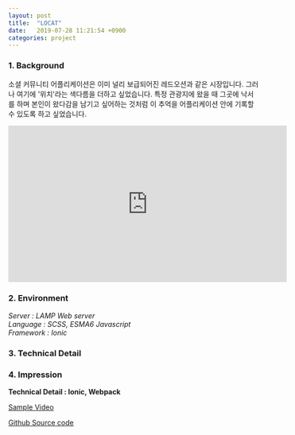 ```yaml
---
layout: post
title:  "LOCAT"
date:   2019-07-28 11:21:54 +0900
categories: project
---
```


### 1. Background
소셜 커뮤니티 어플리케이션은 이미 널리 보급되어진 레드오션과 같은 시장입니다. 그러나 여기에 '위치'라는 색다름을 더하고 싶었습니다. 특정 관광지에 왔을 때 그곳에 낙서를 하며 본인이 왔다감을 남기고 싶어하는 것처럼 이 추억을 어플리케이션 안에 기록할 수 있도록 하고 싶었습니다.

<iframe width="560" height="315" src="https://www.youtube.com/embed/FIFjP7E9cws" frameborder="0" allow="accelerometer; autoplay; encrypted-media; gyroscope; picture-in-picture" allowfullscreen></iframe>

### 2. Environment
_Server : LAMP Web server_ <br> _Language : SCSS, ESMA6 Javascript_ <br> _Framework : Ionic_

### 3. Technical Detail

### 4. Impression

__Technical Detail : Ionic, Webpack__

[Sample Video](https://www.youtube.com/embed/FIFjP7E9cws)

[Github Source code](https://github.com/kidongyun/locat)
